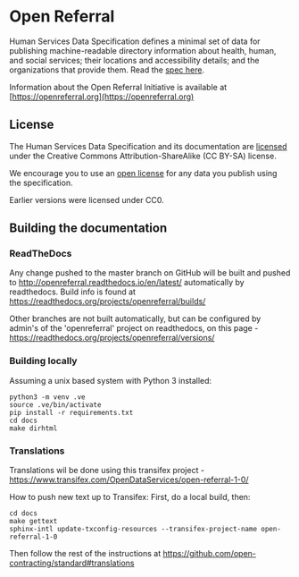 # Open Referral

Human Services Data Specification defines a minimal set of data for publishing machine-readable directory information about health, human, and social services; their locations and accessibility details; and the organizations that provide them. Read the [spec here](Human%20Services%20Data%20Specification%20%20v1.0.md).

Information about the Open Referral Initiative is available at [https://openreferral.org](https://openreferral.org)

## License

The Human Services Data Specification and its documentation are [licensed](LICENSE) under the Creative Commons Attribution-ShareAlike (CC BY-SA) license.

We encourage you to use an [open license](http://licenses.opendefinition.org/) for any data you publish using the specification. 

Earlier versions were licensed under CC0.

## Building the documentation

### ReadTheDocs

Any change pushed to the master branch on GitHub will be built and pushed to http://openreferral.readthedocs.io/en/latest/ automatically by readthedocs. Build info is found at https://readthedocs.org/projects/openreferral/builds/

Other branches are not built automatically, but can be configured by admin's of the 'openreferral' project on readthedocs, on this page - https://readthedocs.org/projects/openreferral/versions/

### Building locally

Assuming a unix based system with Python 3 installed:

```
python3 -m venv .ve    
source .ve/bin/activate
pip install -r requirements.txt
cd docs
make dirhtml
```

### Translations

Translations wil be done using this transifex project - https://www.transifex.com/OpenDataServices/open-referral-1-0/

How to push new text up to Transifex:
First, do a local build, then:

```
cd docs
make gettext
sphinx-intl update-txconfig-resources --transifex-project-name open-referral-1-0
```

Then follow the rest of the instructions at https://github.com/open-contracting/standard#translations
